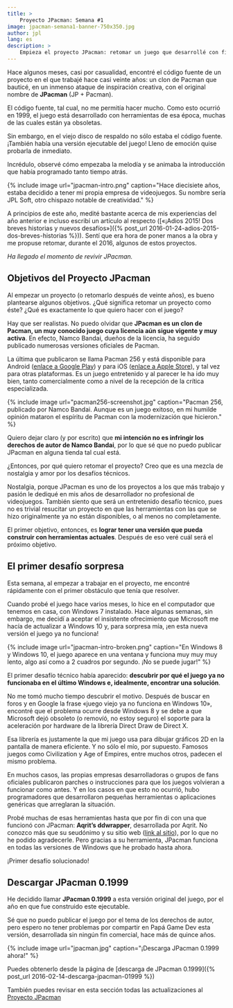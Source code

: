 ```yaml
---
title: >
    Proyecto JPacman: Semana #1
image: jpacman-semana1-banner-750x350.jpg
author: jpl
lang: es
description: >
    Empieza el proyecto JPacman: retomar un juego que desarrollé con fines no comerciales hace mucho tiempo. ¡Descarga la versión original construida en 1999!
---
```


Hace algunos meses, casi por casualidad, encontré el código fuente de un proyecto en el que trabajé hace casi veinte años: un clon de Pacman que bauticé, en un inmenso ataque de inspiración creativa, con el original nombre de **JPacman** (JP + Pacman).

El código fuente, tal cual, no me permitía hacer mucho. Como esto ocurrió en 1999, el juego está desarrollado con herramientas de esa época, muchas de las cuales están ya obsoletas.

Sin embargo, en el viejo disco de respaldo no sólo estaba el código fuente. ¡También había una versión ejecutable del juego! Lleno de emoción quise probarla de inmediato.

Incrédulo, observé cómo empezaba la melodía y se animaba la introducción que había programado tanto tiempo atrás.

{% include image url="jpacman-intro.png" caption="Hace diecisiete años, estaba decidido a tener mi propia empresa de videojuegos. Su nombre sería JPL Soft, otro chispazo notable de creatividad." %}

A principios de este año, medité bastante acerca de mis experiencias del año anterior e incluso escribí un artículo al respecto ([«¡Adios 2015! Dos breves historias y nuevos desafíos»]({% post_url 2016-01-24-adios-2015-dos-breves-historias %})). Sentí que era hora de poner manos a la obra y me propuse retomar, durante el 2016, algunos de estos proyectos.

*Ha llegado el momento de revivir JPacman.*

## Objetivos del Proyecto JPacman

Al empezar un proyecto (o retomarlo después de veinte años), es bueno plantearse algunos objetivos. ¿Qué significa retomar un proyecto como éste? ¿Qué es exactamente lo que quiero hacer con el juego?

Hay que ser realistas. No puedo olvidar que **JPacman es un clon de Pacman, un muy conocido juego cuya licencia aún sigue vigente y muy activa**. En efecto, Namco Bandai, dueños de la licencia, ha seguido publicado numerosas versiones oficiales de Pacman.

La última que publicaron se llama Pacman 256 y está disponible para Android ([enlace a Google Play](https://play.google.com/store/apps/details?id=eu.bandainamcoent.pacman256&hl=es_419)) y para iOS ([enlace a Apple Store](https://itunes.apple.com/us/app/pac-man-256-endless-arcade/id1002340615?mt=8)), y tal vez para otras plataformas. Es un juego entretenido y al parecer le ha ido muy bien, tanto comercialmente como a nivel de la recepción de la crítica especializada.

{% include image url="pacman256-screenshot.jpg" caption="Pacman 256, publicado por Namco Bandai. Aunque es un juego exitoso, en mi humilde opinión mataron el espíritu de Pacman con la modernización que hicieron." %}

Quiero dejar claro (y por escrito) que **mi intención no es infringir los derechos de autor de Namco Bandai**, por lo que sé que no puedo publicar JPacman en alguna tienda tal cual está.

¿Entonces, por qué quiero retomar el proyecto? Creo que es una mezcla de nostalgia y amor por los desafíos técnicos.

Nostalgia, porque JPacman es uno de los proyectos a los que más trabajo y pasión le dediqué en mis años de desarrollador no profesional de videojuegos. También siento que será un entretenido desafío técnico, pues no es trivial resucitar un proyecto en que las herramientas con las que se hizo originalmente ya no están disponibles, o al menos no completamente.

El primer objetivo, entonces, es **lograr tener una versión que pueda construir con herramientas actuales**. Después de eso veré cuál será el próximo objetivo.

## El primer desafío sorpresa

Esta semana, al empezar a trabajar en el proyecto, me encontré rápidamente con el primer obstáculo que tenía que resolver.

Cuando probé el juego hace varios meses, lo hice en el computador que tenemos en casa, con Windows 7 instalado. Hace algunas semanas, sin embargo, me decidí a aceptar el insistente ofrecimiento que Microsoft me hacía de actualizar a Windows 10 y, para sorpresa mía, ¡en esta nueva versión el juego ya no funciona!

{% include image url="jpacman-intro-broken.png" caption="En Windows 8 y Windows 10, el juego aparece en una ventana y funciona muy muy muy lento, algo así como a 2 cuadros por segundo. ¡No se puede jugar!" %}

El primer desafío técnico había aparecido: **descubrir por qué el juego ya no funcionaba en el último Windows e, idealmente, encontrar una solución**.

No me tomó mucho tiempo descubrir el motivo. Después de buscar en foros y en Google la frase «juego viejo ya no funciona en Windows 10», encontré que el problema ocurre desde Windows 8 y se debe a que Microsoft dejó obsoleto (o removíó, no estoy seguro) el soporte para la aceleración por hardware de la librería Direct Draw de Direct X.

Esa librería es justamente la que mi juego usa para dibujar gráficos 2D en la pantalla de manera eficiente. Y no sólo el mío, por supuesto. Famosos juegos como Civilization y Age of Empires, entre muchos otros, padecen el mismo problema.

En muchos casos, las propias empresas desarrolladoras o grupos de fans oficiales publicaron parches o instrucciones para que los juegos volvieran a funcionar como antes. Y en los casos en que esto no ocurrió, hubo programadores que desarrollaron pequeñas herramientas o aplicaciones genéricas que arreglaran la situación.

Probé muchas de esas herramientas hasta que por fin di con una que funcionó con JPacman: **Aqrit’s ddwrapper**, desarrollada por Aqrit. No conozco más que su seudónimo y su sitio web ([link al sitio](http://bitpatch.com/ddwrapper.html)), por lo que no he podido agradecerle. Pero gracias a su herramienta, JPacman funciona en todas las versiones de Windows que he probado hasta ahora.

¡Primer desafío solucionado!

## Descargar JPacman 0.1999

He decidido llamar **JPacman 0.1999** a esta versión original del juego, por el año en que fue construido este ejecutable.

Sé que no puedo publicar el juego por el tema de los derechos de autor, pero espero no tener problemas por compartir en Papá Game Dev esta versión, desarrollada sin ningún fin comercial, hace más de quince años.

{% include image url="jpacman.jpg" caption="¡Descarga JPacman 0.1999 ahora!" %}

Puedes obtenerlo desde la página de [descarga de JPacman 0.1999]({% post_url 2016-02-14-descarga-jpacman-01999 %})

También puedes revisar en esta sección todas las actualizaciones al [Proyecto JPacman](/category/jpacman-es.html)
